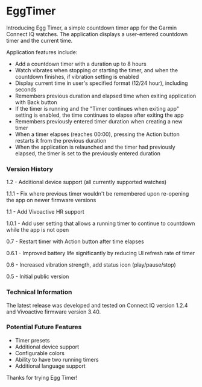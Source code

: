 # EggTimer

Introducing Egg Timer, a simple countdown timer app for the Garmin Connect IQ watches. The application displays a user-entered countdown timer and the current time.

Application features include:

-   Add a countdown timer with a duration up to 8 hours
-   Watch vibrates when stopping or starting the timer, and when the countdown finishes, if vibration setting is enabled
-   Display current time in user's specified format (12/24 hour), including seconds
-   Remembers previous duration and elapsed time when exiting application with Back button
- 	If the timer is running and the "Timer continues when exiting app" setting is enabled, the time continues to elapse after exiting the app
-   Remembers previously entered timer duration when creating a new timer
-   When a timer elapses (reaches 00:00), pressing the Action button restarts it from the previous duration
-   When the application is relaunched and the timer had previously elapsed, the timer is set to the previously entered duration

### Version History

1.2 - Additional device support (all currently supported watches) 

1.1.1 - Fix where previous timer wouldn't be remembered upon re-opening the app on newer firmware versions

1.1 - Add Vivoactive HR support

1.0.1 - Add user setting that allows a running timer to continue to countdown while the app is not open

0.7 - Restart timer with Action button after time elapses

0.6.1 - Improved battery life significantly by reducing UI refresh rate of timer

0.6 - Increased vibration strength, add status icon (play/pause/stop)

0.5 - Initial public version

### Technical Information

The latest release was developed and tested on Connect IQ version 1.2.4 and Vivoactive firmware version 3.40.

### Potential Future Features

-	Timer presets
-   Additional device support
-   Configurable colors
-   Ability to have two running timers
-   Additional language support

Thanks for trying Egg Timer!